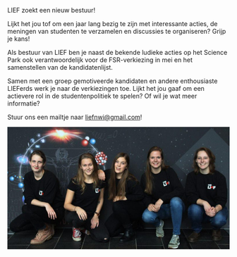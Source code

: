 LIEF zoekt een nieuw bestuur!

Lijkt het jou tof om een jaar lang bezig te zijn met interessante acties, de meningen van studenten te verzamelen en discussies te organiseren? Grijp je kans!

Als bestuur van LIEF ben je naast de bekende ludieke acties op het Science Park ook verantwoordelijk voor de FSR-verkiezing in mei en het samenstellen van de kandidatenlijst.

Samen met een groep gemotiveerde kandidaten en andere enthousiaste LIEFerds werk je naar de verkiezingen toe.
Lijkt het jou gaaf om een actievere rol in de studentenpolitiek te spelen? Of wil je wat meer informatie?

Stuur ons een mailtje naar liefnwi@gmail.com!

![](/assets/imgs/bestuur2017.jpg)
